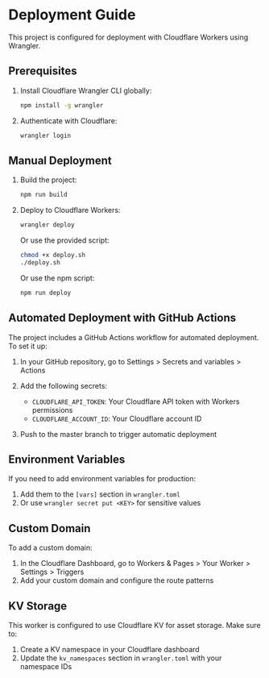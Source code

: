 # Deployment Guide

This project is configured for deployment with Cloudflare Workers using Wrangler.

## Prerequisites

1. Install Cloudflare Wrangler CLI globally:
   ```bash
   npm install -g wrangler
   ```

2. Authenticate with Cloudflare:
   ```bash
   wrangler login
   ```

## Manual Deployment

1. Build the project:
   ```bash
   npm run build
   ```

2. Deploy to Cloudflare Workers:
   ```bash
   wrangler deploy
   ```

   Or use the provided script:
   ```bash
   chmod +x deploy.sh
   ./deploy.sh
   ```

   Or use the npm script:
   ```bash
   npm run deploy
   ```

## Automated Deployment with GitHub Actions

The project includes a GitHub Actions workflow for automated deployment. To set it up:

1. In your GitHub repository, go to Settings > Secrets and variables > Actions

2. Add the following secrets:
   - `CLOUDFLARE_API_TOKEN`: Your Cloudflare API token with Workers permissions
   - `CLOUDFLARE_ACCOUNT_ID`: Your Cloudflare account ID

3. Push to the master branch to trigger automatic deployment

## Environment Variables

If you need to add environment variables for production:

1. Add them to the `[vars]` section in `wrangler.toml`
2. Or use `wrangler secret put <KEY>` for sensitive values

## Custom Domain

To add a custom domain:

1. In the Cloudflare Dashboard, go to Workers & Pages > Your Worker > Settings > Triggers
2. Add your custom domain and configure the route patterns

## KV Storage

This worker is configured to use Cloudflare KV for asset storage. Make sure to:

1. Create a KV namespace in your Cloudflare dashboard
2. Update the `kv_namespaces` section in `wrangler.toml` with your namespace IDs
